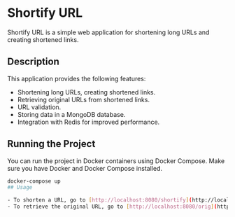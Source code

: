 # Shortify URL

Shortify URL is a simple web application for shortening long URLs and creating shortened links.

## Description

This application provides the following features:

- Shortening long URLs, creating shortened links.
- Retrieving original URLs from shortened links.
- URL validation.
- Storing data in a MongoDB database.
- Integration with Redis for improved performance.

## Running the Project

You can run the project in Docker containers using Docker Compose. Make sure you have Docker and Docker Compose installed.

```bash
docker-compose up
## Usage

- To shorten a URL, go to [http://localhost:8080/shortify](http://localhost:8080/shortify) and enter the original URL.
- To retrieve the original URL, go to [http://localhost:8080/orig](http://localhost:8080/orig) and enter the shortened URL.
